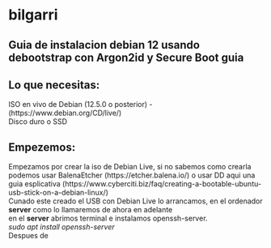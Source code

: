 # bilgarri
## Guia de instalacion debian 12 usando debootstrap con Argon2id y Secure Boot guia

## Lo que necesitas:
<p>ISO en vivo de Debian (12.5.0 o posterior) - (https://www.debian.org/CD/live/)<br>
Disco duro o SSD</p>

## Empezemos:
<p>Empezamos por crear la iso de Debian Live, si no sabemos como crearla podemos usar BalenaEtcher (https://etcher.balena.io/) o usar DD aqui una guia esplicativa (https://www.cyberciti.biz/faq/creating-a-bootable-ubuntu-usb-stick-on-a-debian-linux/)<br>
Cunado este creado el USB con Debian Live lo arrancamos, en el ordenador <strong>server</strong> como lo llamaremos de ahora en adelante<br>
en el <strong>server</strong> abrimos terminal e instalamos openssh-server.<br>
<em>sudo apt install openssh-server</em><br>
Despues de</p>

